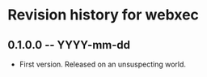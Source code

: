 # Revision history for webxec

## 0.1.0.0 -- YYYY-mm-dd

* First version. Released on an unsuspecting world.
